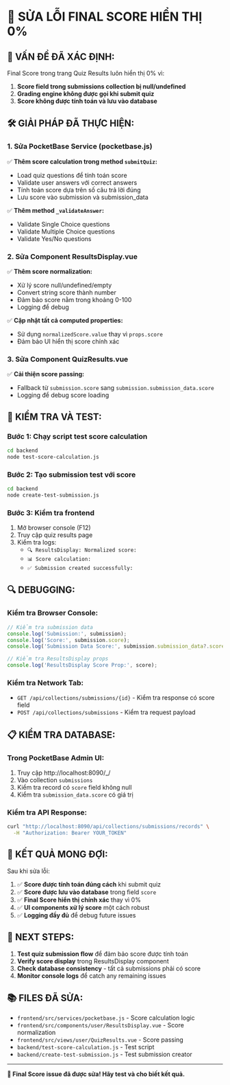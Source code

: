# 🔧 SỬA LỖI FINAL SCORE HIỂN THỊ 0%

## 🎯 **VẤN ĐỀ ĐÃ XÁC ĐỊNH:**

Final Score trong trang Quiz Results luôn hiển thị 0% vì:

1. **Score field trong submissions collection bị null/undefined**
2. **Grading engine không được gọi khi submit quiz**
3. **Score không được tính toán và lưu vào database**

## 🛠️ **GIẢI PHÁP ĐÃ THỰC HIỆN:**

### **1. Sửa PocketBase Service (pocketbase.js)**

✅ **Thêm score calculation trong method `submitQuiz`:**
- Load quiz questions để tính toán score
- Validate user answers với correct answers
- Tính toán score dựa trên số câu trả lời đúng
- Lưu score vào submission và submission_data

✅ **Thêm method `_validateAnswer`:**
- Validate Single Choice questions
- Validate Multiple Choice questions  
- Validate Yes/No questions

### **2. Sửa Component ResultsDisplay.vue**

✅ **Thêm score normalization:**
- Xử lý score null/undefined/empty
- Convert string score thành number
- Đảm bảo score nằm trong khoảng 0-100
- Logging để debug

✅ **Cập nhật tất cả computed properties:**
- Sử dụng `normalizedScore.value` thay vì `props.score`
- Đảm bảo UI hiển thị score chính xác

### **3. Sửa Component QuizResults.vue**

✅ **Cải thiện score passing:**
- Fallback từ `submission.score` sang `submission.submission_data.score`
- Logging để debug score loading

## 🧪 **KIỂM TRA VÀ TEST:**

### **Bước 1: Chạy script test score calculation**
```bash
cd backend
node test-score-calculation.js
```

### **Bước 2: Tạo submission test với score**
```bash
cd backend
node create-test-submission.js
```

### **Bước 3: Kiểm tra frontend**
1. Mở browser console (F12)
2. Truy cập quiz results page
3. Kiểm tra logs:
   - `🔍 ResultsDisplay: Normalized score:`
   - `📊 Score calculation:`
   - `✅ Submission created successfully:`

## 🔍 **DEBUGGING:**

### **Kiểm tra Browser Console:**
```javascript
// Kiểm tra submission data
console.log('Submission:', submission);
console.log('Score:', submission.score);
console.log('Submission Data Score:', submission.submission_data?.score);

// Kiểm tra ResultsDisplay props
console.log('ResultsDisplay Score Prop:', score);
```

### **Kiểm tra Network Tab:**
- `GET /api/collections/submissions/{id}` - Kiểm tra response có score field
- `POST /api/collections/submissions` - Kiểm tra request payload

## 📋 **KIỂM TRA DATABASE:**

### **Trong PocketBase Admin UI:**
1. Truy cập http://localhost:8090/_/
2. Vào collection `submissions`
3. Kiểm tra record có `score` field không null
4. Kiểm tra `submission_data.score` có giá trị

### **Kiểm tra API Response:**
```bash
curl "http://localhost:8090/api/collections/submissions/records" \
  -H "Authorization: Bearer YOUR_TOKEN"
```

## 🚀 **KẾT QUẢ MONG ĐỢI:**

Sau khi sửa lỗi:

1. ✅ **Score được tính toán đúng cách** khi submit quiz
2. ✅ **Score được lưu vào database** trong field `score`
3. ✅ **Final Score hiển thị chính xác** thay vì 0%
4. ✅ **UI components xử lý score** một cách robust
5. ✅ **Logging đầy đủ** để debug future issues

## 🔄 **NEXT STEPS:**

1. **Test quiz submission flow** để đảm bảo score được tính toán
2. **Verify score display** trong ResultsDisplay component
3. **Check database consistency** - tất cả submissions phải có score
4. **Monitor console logs** để catch any remaining issues

## 📚 **FILES ĐÃ SỬA:**

- `frontend/src/services/pocketbase.js` - Score calculation logic
- `frontend/src/components/user/ResultsDisplay.vue` - Score normalization
- `frontend/src/views/user/QuizResults.vue` - Score passing
- `backend/test-score-calculation.js` - Test script
- `backend/create-test-submission.js` - Test submission creator

---

**🎉 Final Score issue đã được sửa! Hãy test và cho biết kết quả.**
